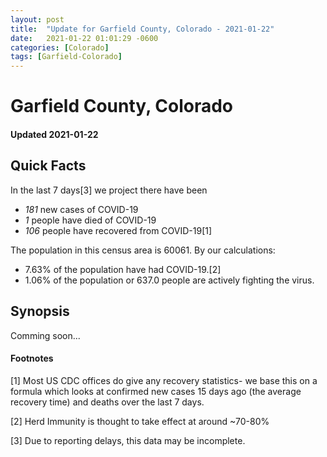 ```yaml
---
layout: post
title:  "Update for Garfield County, Colorado - 2021-01-22"
date:   2021-01-22 01:01:29 -0600
categories: [Colorado]
tags: [Garfield-Colorado]
---
```


# Garfield County, Colorado
#### Updated 2021-01-22

## Quick Facts

In the last 7 days[3] we project there have been
- *181* new cases of COVID-19
- *1* people have died of COVID-19
- *106* people have recovered from COVID-19[1]

The population in this census area is 60061. By our calculations:
- 7.63% of the population have had COVID-19.[2]
- 1.06% of the population or 637.0 people are actively fighting the virus.

## Synopsis

Comming soon...


#### Footnotes

[1] Most US CDC offices do give any recovery statistics- we base this on a formula which looks at confirmed new cases
15 days ago (the average recovery time) and deaths over the last 7 days.

[2] Herd Immunity is thought to take effect at around ~70-80%

[3] Due to reporting delays, this data may be incomplete.
 
    